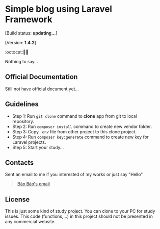 # Simple blog using Laravel Framework

[Build status: **updating...**]

[Version: **1.4.2**]

:octocat::ghost::christmas_tree:

Nothing to say...

## Official Documentation

Still not have official document yet...

## Guidelines

- Step 1: Run `git clone` command to **clone** app from git to local repository.
- Step 2: Run `composer install` command to create new vendor folder.
- Step 3: Copy `.env` file from other project to this clone project.
- Step 4: Run `composer key:generate` command to create new key for Laravel projects.
- Step 5: Start your study...

## Contacts

Sent an email to me if you interested of my works or just say "Hello"
> [Bảo Bảo's email](transybao28@gmail.com)

## License

This is just some kind of study project.
You can clone to your PC for study issues.
This code (functions,...) in this project should not be presented in any commercial website.
